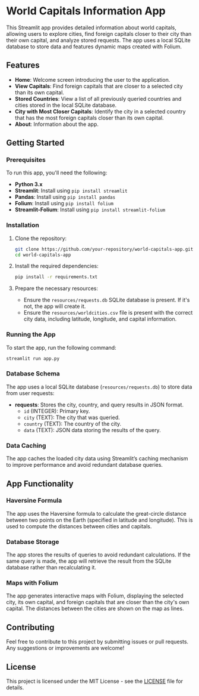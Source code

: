 
# World Capitals Information App

This Streamlit app provides detailed information about world capitals, allowing users to explore cities, find foreign capitals closer to their city than their own capital, and analyze stored requests. The app uses a local SQLite database to store data and features dynamic maps created with Folium.

## Features

- **Home**: Welcome screen introducing the user to the application.
- **View Capitals**: Find foreign capitals that are closer to a selected city than its own capital.
- **Stored Countries**: View a list of all previously queried countries and cities stored in the local SQLite database.
- **City with Most Closer Capitals**: Identify the city in a selected country that has the most foreign capitals closer than its own capital.
- **About**: Information about the app.

## Getting Started

### Prerequisites

To run this app, you'll need the following:

- **Python 3.x**
- **Streamlit**: Install using `pip install streamlit`
- **Pandas**: Install using `pip install pandas`
- **Folium**: Install using `pip install folium`
- **Streamlit-Folium**: Install using `pip install streamlit-folium`

### Installation

1. Clone the repository:
   ```bash
   git clone https://github.com/your-repository/world-capitals-app.git
   cd world-capitals-app
   ```

2. Install the required dependencies:
   ```bash
   pip install -r requirements.txt
   ```

3. Prepare the necessary resources:
   - Ensure the `resources/requests.db` SQLite database is present. If it's not, the app will create it.
   - Ensure the `resources/worldcities.csv` file is present with the correct city data, including latitude, longitude, and capital information.

### Running the App

To start the app, run the following command:
```bash
streamlit run app.py
```

### Database Schema

The app uses a local SQLite database (`resources/requests.db`) to store data from user requests:

- **requests**: Stores the city, country, and query results in JSON format.
  - `id` (INTEGER): Primary key.
  - `city` (TEXT): The city that was queried.
  - `country` (TEXT): The country of the city.
  - `data` (TEXT): JSON data storing the results of the query.

### Data Caching

The app caches the loaded city data using Streamlit’s caching mechanism to improve performance and avoid redundant database queries.

## App Functionality

### Haversine Formula

The app uses the Haversine formula to calculate the great-circle distance between two points on the Earth (specified in latitude and longitude). This is used to compute the distances between cities and capitals.

### Database Storage

The app stores the results of queries to avoid redundant calculations. If the same query is made, the app will retrieve the result from the SQLite database rather than recalculating it.

### Maps with Folium

The app generates interactive maps with Folium, displaying the selected city, its own capital, and foreign capitals that are closer than the city's own capital. The distances between the cities are shown on the map as lines.

## Contributing

Feel free to contribute to this project by submitting issues or pull requests. Any suggestions or improvements are welcome!

## License

This project is licensed under the MIT License - see the [LICENSE](LICENSE) file for details.
